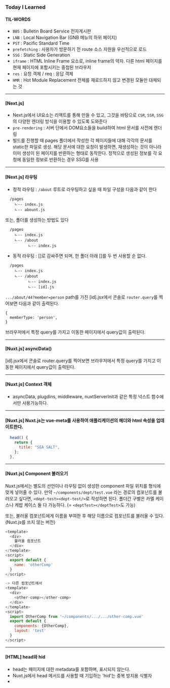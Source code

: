 ### Today I Learned
#### TIL-WORDS 
* `BBS` : Bulletin Board Service 전자게시판
* `LNB` : Local Navigation Bar (GNB 메뉴의 하위 페이지)
* `PST` : Pacific Standard Time 
* `prefetching` : 사용자가 방문하기 전 route 소스 자원을 우선적으로 로드
* `SSG` : Static Side Generation
* `iframe` : HTML Inline Frame 요소로, inline frame의 약자. 다른 html 페이지를 현재 페이지에 포함시키는 중첩된 브라우저
* `res` : 요청 객체 / req : 응답 객체
* `HMR` : Hot Module Replacement 전체를 재로드하지 않고 변경된 모듈만 대체되는 것

---

#### [Next.js]
* Next.js에서 UI요소는 리액트를 통해 만들 수 있고, 그것을 바탕으로 `CSR`, `SSR`, `SSG`의 다양한 렌더링 방식을 이용할 수 있도록 도와준다
* `pre-rendering` : 서버 단에서 DOM요소들을 build하여 html 문서를 사전에 렌더링
* 빌드를 진행할 때 pages 폴더에서 작성한 각 페이지들에 대해 각각의 문서를 static한 파일로 생성. 해당 문서에 대한 요청이 발생하면, 재생성하는 것이 아니라 이미 생성이 된 페이지를 반환하는 형태로 동작한다. 정적으로 생성된 정보를 각 요청에 동일한 정보로 반환하는 경우 SSG를 사용

---

#### [Next.js] 라우팅
* 정적 라우팅 : `/about` 루트로 라우팅하고 싶을 때 파일 구성을 다음과 같이 한다
```
  /pages
    ㄴ-- index.js
    ㄴ-- abount.js
```
  또는, 폴더를 생성하는 방법도 있다
```
  /pages
    ㄴ-- index.js
    ㄴ-- /about
          ㄴ-- index.js
```
* 동적 라우팅 : []로 감싸주면 되며, 한 폴더 아래 []를 두 번 사용할 순 없다.
```
  /pages
    ㄴ-- index.js
    ㄴ-- /about
          ㄴ-- index.js
          ㄴ-- [id].js
```
`.../about/44?member=person` path를 가진 [id].jsx에서 콘솔로 `router.query`를 찍어보면 다음과 같이 출력된다.
```
{
  memberType: 'person',
}
```
브라우저에서 특정 query를 가지고 이동한 페이지에서 query값이 출력된다.

---

#### [Nuxt.js] asyncData()

[id].jsx에서 콘솔로 router.query를 찍어보면 브라우저에서 특정 query를 가지고 이동한 페이지에서 query값이 출력된다.


---

#### [Nuxt.js] Context 객체
* asyncData, plugdins, middleware, nuxtServerInit과 같은 특정 넉스트 함수에서만 사용가능하다.

---

#### [Nuxt.js] Nuxt.js는 vue-meta를 사용하여 애플리케이션의 헤더와 html 속성을 업데이트한다.
```javascript
  head() {
    return {
      title: "SEA SALT",
    };
  },
```

---

#### [Nuxt.js] Component 불러오기
Nuxt.js에서는 별도의 선언이나 라우팅 없이 생성한 component 파일 위치를 형식에 맞게 넣어줄 수 있다.
만약 `~/components/dept/test.vue` 라는 경로의 컴포넌트를 불러오고 싶다면, `<dept-test><dept-test/>`로 작성하면 된다.
폴더간 구별은 카멜 케이스나 케밥 케이스 둘 다 가능하다. (= `<deptTest></deptTest>`도 가능)

또는, 불러올 컴포넌트에게 이름을 부여한 후 해당 이름으로 컴포넌트를 불러올 수 있다. (Nuxt.js를 쓰지 않는 버전)
```javascript
<template>
  <div>
    불러올 컴포넌트
  </div>
</template>
<script>
  export default {
    name: 'otherComp'
  }
</script>

-> 다른 컴포넌트에서 
<template>
  <div>
    <other-comp></other-comp>
  </div>
</template>
<script>
  import OtherComp from '~/components/.../.../other-comp.vue'
  export default {
    components: {OtherComp},
    layout: 'test'
  }
</script>
```

---

#### [HTML] head와 hid
* head는 페이지에 대한 metadata를 포함하며, 표시되지 않는다. 
* Nuxt.js에서 head 메서드를 사용할 때 기입하는 'hid'는 중복 방지용 식별자
* 
